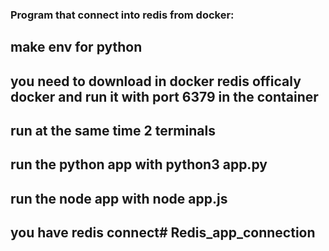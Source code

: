 ### Program that connect into redis from docker:

## make env for python

## you need to download in docker redis officaly docker and run it with port 6379 in the container

## run at the same time 2 terminals
## run the python app with python3 app.py
## run the node app with node app.js
## you have redis connect# Redis_app_connection
